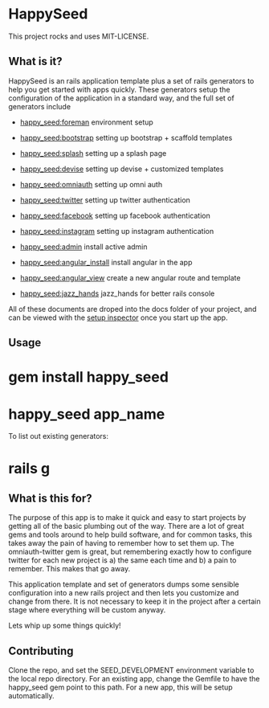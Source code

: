 # HappySeed

This project rocks and uses MIT-LICENSE.

## What is it?

HappySeed is an rails application template plus a set of rails generators to help you get started with apps quickly.  These generators setup the configuration of the application in a standard way, and the full set of generators include

* [happy_seed:foreman](https://github.com/happyfuncode/happy_seed/blob/master/lib/generators/happy_seed/foreman/templates/docs/README.00.base.rdoc) environment setup
* [happy_seed:bootstrap](https://github.com/happyfuncode/happy_seed/blob/master/lib/generators/happy_seed/bootstrap/templates/docs/README.01.bootstrap.rdoc)  setting up bootstrap + scaffold templates
* [happy_seed:splash](https://github.com/happyfuncode/happy_seed/blob/master/lib/generators/happy_seed/splash/templates/docs/README.02.splash.rdoc) setting up a splash page
* [happy_seed:devise](https://github.com/happyfuncode/happy_seed/blob/master/lib/generators/happy_seed/devise/templates/docs/README.03.devise.rdoc) setting up devise + customized templates
* [happy_seed:omniauth](https://github.com/happyfuncode/happy_seed/blob/master/lib/generators/happy_seed/omniauth/templates/docs/README.04.omniauth.rdoc) setting up omni auth
* [happy_seed:twitter](https://github.com/happyfuncode/happy_seed/blob/master/lib/generators/happy_seed/twitter/templates/docs/README.05.twitter.rdoc) setting up twitter authentication
* [happy_seed:facebook](https://github.com/happyfuncode/happy_seed/blob/master/lib/generators/happy_seed/facebook/templates/docs/README.06.facebook.rdoc) setting up facebook authentication
* [happy_seed:instagram](https://github.com/happyfuncode/happy_seed/blob/master/lib/generators/happy_seed/instgram/templates/docs/README.05.instagram.rdoc) setting up instagram authentication
* [happy_seed:admin](https://github.com/happyfuncode/happy_seed/blob/master/lib/generators/happy_seed/admin/templates/docs/README.07.admin.rdoc) install active admin

* [happy_seed:angular_install](https://github.com/happyfuncode/happy_seed/blob/master/lib/generators/happy_seed/angular_install/templates/docs/README.10.angular_install.rdoc) install angular in the app
* [happy_seed:angular_view](https://github.com/happyfuncode/happy_seed/blob/master/lib/generators/happy_seed/angular_install/templates/docs/README.11.angular_view.rdoc) create a new angular route and template
* [happy_seed:jazz_hands](https://github.com/happyfuncode/happy_seed/blob/master/lib/generators/happy_seed/jazz_hands/templates/docs/README.12.jazz_hands.rdoc) jazz_hands for better rails console

All of these documents are droped into the docs folder of your project, and can be viewed with the [setup inspector](http://localhost:3000) once you start up the app.

## Usage

  # gem install happy_seed

  # happy_seed app_name

To list out existing generators:

  # rails g

## What is this for?

The purpose of this app is to make it quick and easy to start projects by getting all of the basic plumbing out of the way.  There are a lot of great gems and tools around to help build software, and for common tasks, this takes away the pain of having to remember how to set them up.  The omniauth-twitter gem is great, but remembering exactly how to configure twitter for each new project is a) the same each time and b) a pain to remember.  This makes that go away.

This application template and set of generators dumps some sensible configuration into a new rails project and then lets you customize and change from there.  It is not necessary to keep it in the project after a certain stage where everything will be custom anyway.

Lets whip up some things quickly!

## Contributing

Clone the repo, and set the SEED_DEVELOPMENT environment variable to the local repo directory.  For an existing app, change the Gemfile to have the happy_seed gem point to this path.  For a new app, this will be setup automatically.
